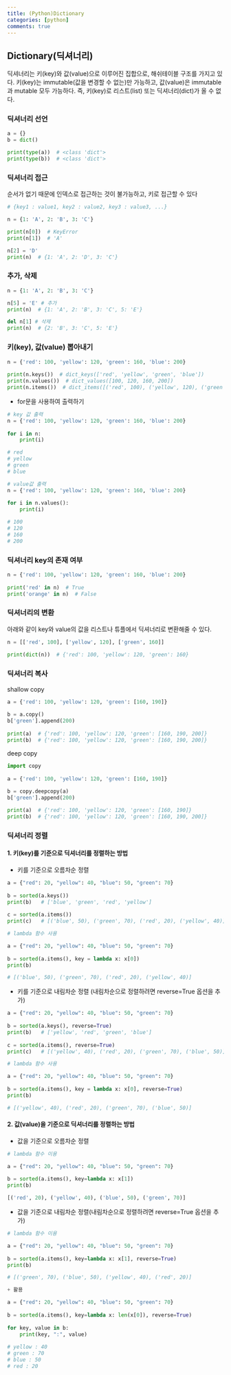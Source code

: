 ```yaml
---
title: (Python)Dictionary 
categories: [python]
comments: true
---
```


## Dictionary(딕셔너리)
딕셔너리는 키(key)와 값(value)으로 이루어진 집합으로, 해쉬테이블 구조를 가지고 있다.
키(key)는 immutable(값을 변경할 수 없는)만 가능하고, 값(value)은 immutable과 mutable 모두 가능하다. 즉, 키(key)로 리스트(list) 또는 딕셔너리(dict)가 올 수 없다.

### 딕셔너리 선언
```python
a = {}
b = dict()

print(type(a))  # <class 'dict'>
print(type(b))  # <class 'dict'>
```

### 딕셔너리 접근
순서가 없기 때문에 인덱스로 접근하는 것이 불가능하고, 키로 접근할 수 있다
```python
# {key1 : value1, key2 : value2, key3 : value3, ...}

n = {1: 'A', 2: 'B', 3: 'C'}

print(n[0])  # KeyError
print(n[1])  # 'A'

n[2] = 'D'
print(n)  # {1: 'A', 2: 'D', 3: 'C'}
```

### 추가, 삭제
```python
n = {1: 'A', 2: 'B', 3: 'C'}

n[5] = 'E' # 추가
print(n)  # {1: 'A', 2: 'B', 3: 'C', 5: 'E'}

del n[1] # 삭제
print(n)  # {2: 'B', 3: 'C', 5: 'E'}
```

### 키(key), 값(value) 뽑아내기
```python
n = {'red': 100, 'yellow': 120, 'green': 160, 'blue': 200}
  
print(n.keys())  # dict_keys(['red', 'yellow', 'green', 'blue'])
print(n.values())  # dict_values([100, 120, 160, 200])
print(n.items())  # dict_items([('red', 100), ('yellow', 120), ('green', 160), ('blue', 200)])
```  

- for문을 사용하여 출력하기  

```python
# key 값 출력
n = {'red': 100, 'yellow': 120, 'green': 160, 'blue': 200}  
  
for i in n:  
    print(i)

# red
# yellow
# green
# blue
```

```python
# value값 출력
n = {'red': 100, 'yellow': 120, 'green': 160, 'blue': 200}  
  
for i in n.values():  
    print(i)

# 100
# 120
# 160
# 200
```

### 딕셔너리 key의 존재 여부
```python
n = {'red': 100, 'yellow': 120, 'green': 160, 'blue': 200}  
  
print('red' in n)  # True
print('orange' in n)  # False
```

### 딕셔너리의 변환
아래와 같이 key와 value의 값을 리스트나 튜플에서 딕셔너리로 변환해줄 수 있다.
```python
n = [['red', 100], ['yellow', 120], ['green', 160]]  
  
print(dict(n))  # {'red': 100, 'yellow': 120, 'green': 160}
```

### 딕셔너리 복사
shallow copy
```python
a = {'red': 100, 'yellow': 120, 'green': [160, 190]}  
  
b = a.copy()  
b['green'].append(200)  
  
print(a)  # {'red': 100, 'yellow': 120, 'green': [160, 190, 200]}
print(b)  # {'red': 100, 'yellow': 120, 'green': [160, 190, 200]}
```

deep copy
```python
import copy  
  
a = {'red': 100, 'yellow': 120, 'green': [160, 190]}  
  
b = copy.deepcopy(a)  
b['green'].append(200)  

print(a)  # {'red': 100, 'yellow': 120, 'green': [160, 190]}
print(b)  # {'red': 100, 'yellow': 120, 'green': [160, 190, 200]}
```

### 딕셔너리 정렬

#### 1. 키(key)를 기준으로 딕셔너리를 정렬하는 방법

- 키를 기준으로 오름차순 정렬  

```python
a = {"red": 20, "yellow": 40, "blue": 50, "green": 70}  
  
b = sorted(a.keys())  
print(b)   # ['blue', 'green', 'red', 'yellow']
  
c = sorted(a.items())  
print(c)   # [('blue', 50), ('green', 70), ('red', 20), ('yellow', 40)]
```

```python
# lambda 함수 사용

a = {"red": 20, "yellow": 40, "blue": 50, "green": 70}  
  
b = sorted(a.items(), key = lambda x: x[0])  
print(b) 

# [('blue', 50), ('green', 70), ('red', 20), ('yellow', 40)]
```

- 키를 기준으로 내림차순 정렬 (내림차순으로 정렬하려면 reverse=True 옵션을 추가)

```python
a = {"red": 20, "yellow": 40, "blue": 50, "green": 70}  
  
b = sorted(a.keys(), reverse=True)  
print(b)   # ['yellow', 'red', 'green', 'blue']  
  
c = sorted(a.items(), reverse=True)  
print(c)   # [('yellow', 40), ('red', 20), ('green', 70), ('blue', 50)]  
```

```python
# lambda 함수 사용

a = {"red": 20, "yellow": 40, "blue": 50, "green": 70}  
  
b = sorted(a.items(), key = lambda x: x[0], reverse=True)  
print(b)

# [('yellow', 40), ('red', 20), ('green', 70), ('blue', 50)]
```

#### 2. 값(value)을 기준으로 딕셔너리를 정렬하는 방법

- 값을 기준으로 오름차순 정렬 

```python
# lambda 함수 이용

a = {"red": 20, "yellow": 40, "blue": 50, "green": 70}  
  
b = sorted(a.items(), key=lambda x: x[1])  
print(b)

[('red', 20), ('yellow', 40), ('blue', 50), ('green', 70)]
``` 

- 값을 기준으로 내림차순 정렬(내림차순으로 정렬하려면 reverse=True 옵션을 추가)

```python
# lambda 함수 이용

a = {"red": 20, "yellow": 40, "blue": 50, "green": 70}  
  
b = sorted(a.items(), key=lambda x: x[1], reverse=True)  
print(b)

# [('green', 70), ('blue', 50), ('yellow', 40), ('red', 20)]
```

```python
+ 활용

a = {"red": 20, "yellow": 40, "blue": 50, "green": 70}  
  
b = sorted(a.items(), key=lambda x: len(x[0]), reverse=True)  
  
for key, value in b:  
    print(key, ":", value)
    
# yellow : 40
# green : 70
# blue : 50
# red : 20
```

